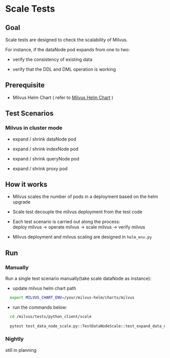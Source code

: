 # Scale Tests
## Goal
Scale tests are designed to check the scalability of Milvus.

For instance, if the dataNode pod expands from one to two:
   - verify the consistency of existing data
   
   - verify that the DDL and DML operation is working

## Prerequisite
   - Milvus Helm Chart ( refer to [Milvus Helm Chart](https://github.com/milvus-io/milvus-helm/blob/master/charts/milvus/README.md) )

## Test Scenarios
### Milvus in cluster mode
- expand / shrink dataNode pod
   
- expand / shrink indexNode pod

- expand / shrink queryNode pod

- expand / shrink proxy pod

## How it works

- Milvus scales the number of pods in a deployment based on the helm upgrade
  
- Scale test decouple the milvus deployment from the test code
  
- Each test scenario is carried out along the process:
  <br> deploy milvus -> operate milvus -> scale milvus -> verify milvus 
  
- Milvus deployment and milvus scaling are designed in `helm_env.py`

## Run
### Manually
Run a single test scenario manually(take scale dataNode as instance):  
  
- update milvus helm chart path
```bash  
  export MILVUS_CHART_ENV=/your/milvus-helm/charts/milvus  
```
  
  
- run the commands below:  
```bash  
  cd /milvus/tests/python_client/scale  
  
  pytest test_data_node_scale.py::TestDataNodeScale::test_expand_data_node -v -s  
```

### Nightly 
still in planning 
